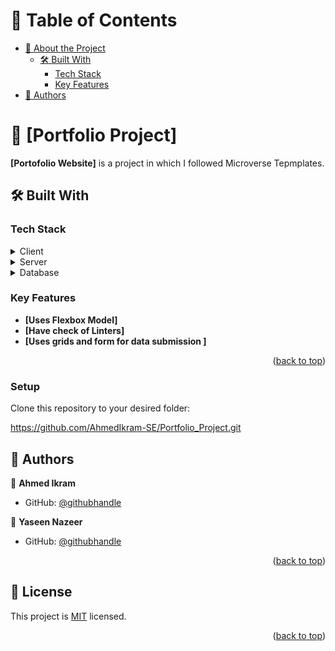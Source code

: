 <a name="readme-top"></a>


# 📗 Table of Contents

- [📖 About the Project](#about-project)
  - [🛠 Built With](#built-with)
    - [Tech Stack](#tech-stack)
    - [Key Features](#key-features) 
- [👥 Authors](#authors)

<!-- PROJECT DESCRIPTION -->

# 📖 [Portfolio Project] <a name="about-project"></a>


**[Portofolio Website]** is a project in which I followed Microverse Tepmplates.

## 🛠 Built With <a name="built-with"></a>

### Tech Stack <a name="tech-stack"></a>


<details>
  <summary>Client</summary>
  <ul>
    <li>HTML 5</li>
    <li>CSS</li>
  </ul>
</details>

<details>
  <summary>Server</summary>
  <ul>
    <li>N/A</li>
  </ul>
</details>

<details>
<summary>Database</summary>
  <ul>
    <li>N/A</li>
  </ul>
</details>

<!-- Features -->

### Key Features <a name="key-features"></a>


- **[Uses Flexbox Model]**
- **[Have check of Linters]**
- **[Uses grids and form for data submission ]**

<p align="right">(<a href="#readme-top">back to top</a>)</p>


### Setup

Clone this repository to your desired folder:

https://github.com/AhmedIkram-SE/Portfolio_Project.git

<!-- AUTHORS -->

## 👥 Authors <a name="authors"></a>


👤 **Ahmed Ikram**

- GitHub: [@githubhandle](https://github.com/AhmedIkram-SE)

👤 **Yaseen Nazeer**

- GitHub: [@githubhandle](https://github.com/httpsyaseen)

<p align="right">(<a href="#readme-top">back to top</a>)</p>


## 📝 License <a name="license"></a>

This project is [MIT](./LICENSE.md) licensed.

<p align="right">(<a href="#readme-top">back to top</a>)</p>


